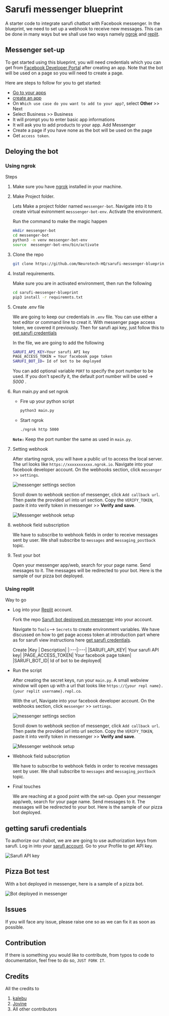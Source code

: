 # Sarufi messenger blueprint

A starter code to integrate sarufi chatbot with Facebook messenger. In the blueprint, we need to set up a webhook to receive new messages. This can be done in many ways but we shall use two ways namely [ngrok](#using-ngrok) and [replit](#using-replit).

## Messenger set-up

To get started using this blueprint, you will need credentials which you can get from [Facebook Developer Portal](https://developers.facebook.com/) after creating an app. Note that the bot will be used on a page so you will need to create a page.

Here are steps to follow for you to get started:

- [Go to your apps](https://developers.facebook.com/apps)
- [create an app](https://developers.facebook.com/apps/create/)
- On `Which use case do you want to add to your app?`, select **Other** >> Next
- Select Business >> Business
- It will prompt you to enter basic app informations
- It will ask you to add products to your app. Add Messenger
- Create a page if you have none as the bot will be used on the page
- Get `access token`.

## Deloying the bot

### Using ngrok

Steps

1. Make sure you have [ngrok](https://ngrok.com) installed in your machine.
2. Make Project folder.

    Lets Make a project folder named `messenger-bot`. Navigate into it to create virtual evironment `messsenger-bot-env`. Activate the environment.

    Run the command to make the magic happen

    ```bash
    mkdir messenger-bot
    cd messenger-bot
    python3 -m venv messenger-bot-env
    source  messenger-bot-env/bin/activate
    ```

3. Clone the repo

    ```bash
    git clone https://github.com/Neurotech-HQ/sarufi-messenger-blueprint.git
    ```

4. Install requirements.

    Make sure you are in activated environment, then run the following

    ```bash
    cd sarufi-messenger-blueprint
    pip3 install -r requiremnts.txt
    ```

5. Create .env file

    We are going to keep our credentials in `.env` file. You can use either a text editor or command line to creat it. With messenger page access token, we covered it previously. Then for sarufi api key, just follow this to [get sarufi credentials](#getting-sarufi-credentials)

    In the file, we are going to add the following

    ```bash
    SARUFI_API_KEY=Your sarufi API key
    PAGE_ACCESS_TOKEN = Your facebook page token
    SARUFI_BOT_ID= Id of bot to be deployed
    ```

    You can add optional variable `PORT` to specify the port number to be used. If you don't specify it, the default port number will be used -> *5000* .

6. Run main.py and set ngrok

    - Fire up your python script
  
        ```bash
        python3 main.py
        ```

    - Start ngrok

        ```bash
        ./ngrok http 5000
        ```

    **`Note:`** Keep the port number the same as used in `main.py`.

7. Setting webhook

    After starting ngrok, you will have a public url to access the local server. The url looks like `https://xxxxxxxxxxx.ngrok.io`. Navigate into your facebook developer account. On the webhooks section, click `messenger` >> `settings`.

    ![messenger settings section](./img/messenger-settings-section.png)

    Scroll down to webhook section of messenger, click `Add callback url`. Then paste the provided url into url section. Copy the `VERIFY_TOKEN`, paste it into verify token in messenger >> **Verify and save**.

    ![Messenger webhook setup](./img/messenger-webhook-setup.png)

8. webhook field subscription

    We have to subscribe to webhook fields in order to receive messages sent by user. We shall subscribe to `messages` and `messaging_postback` topic.

9. Test your bot

    Open your messenger app/web, search for your page name. Send messages to it. The messages will be redirected to your bot. Here is the sample of our pizza bot deployed.

### Using replit

Way to go

- Log into your [Replit](https://replit.com/) account.

  Fork the repo [Sarufi bot deployed on messenger](https://replit.com/@neurotechafrica/sarufi-messenger-blueprint) into your account.

  Navigate to `Tools`--> `Secrets` to create environment variables. We have discussed on how to get page access token at introduction part where as for sarufi view instructions here [get sarufi credentials](#getting-sarufi-credentials).

     Create
    |Key | Description|
    |:---|:---|
    |SARUFI_API_KEY| Your sarufi API key|
    |PAGE_ACCESS_TOKEN| Your facebook page token|
    |SARUFI_BOT_ID| Id of bot to be deployed|

- Run the script

    After creating the secret keys, run your `main.py`. A small webview window will open up with a url that looks like `https://{your repl name}.{your replit username}.repl.co`.

    With the url, Navigate into your facebook developer account. On the webhooks section, click `messenger` >> `settings`.

    ![messenger settings section](./img/messenger-settings-section.png)

    Scroll down to webhook section of messenger, click `Add callback url`. Then paste the provided url into url section. Copy the `VERIFY_TOKEN`, paste it into verify token in messenger >> **Verify and save**.

    ![Messenger webhook setup](./img/messenger-webhook-setup.png)

- Webhook field subscription

    We have to subscribe to webhook fields in order to receive messages sent by user. We shall subscribe to `messages` and `messaging_postback` topic.

- Final touches

  We are reaching at a good point with the set-up. Open your messenger app/web, search for your page name. Send messages to it. The messages will be redirected to your bot. Here is the sample of our pizza bot deployed.

## getting sarufi credentials

To authorize our chabot, we are are going to use authorization keys from sarufi. Log in into your [sarufi account](https://sarufi.io). Go to your Profile to get API key.

![Sarufi API key](./img/sarufi_authorization.png)

## Pizza Bot test

With a bot deployed in messenger, here is a sample of a pizza bot.

![Bot deployed in messenger](./img/messenger-bot.gif)

## Issues

If you will face any issue, please raise one so as we can fix it as soon as possible.

## Contribution

If there is something you would like to contribute, from typos to code to documentation, feel free to do so, `JUST FORK IT`.

## Credits

All the credits to

1. [kalebu](https://github.com/Kalebu/)
2. [Jovine](https://github.com/jovyinny/)
3. All other contributors
